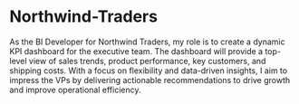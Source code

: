 # Northwind-Traders
As the BI Developer for Northwind Traders, my role is to create a dynamic KPI dashboard for the executive team. The dashboard will provide a top-level view of sales trends, product performance, key customers, and shipping costs. With a focus on flexibility and data-driven insights, I aim to impress the VPs by delivering actionable recommendations to drive growth and improve operational efficiency.
